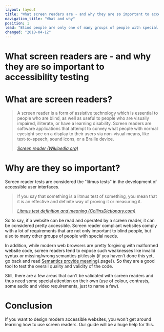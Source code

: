 ```yaml
---
layout: layout
title: "What screen readers are - and why they are so important to accessibility testing"
navigation_title: "What and why"
position: 1
lead: "Blind people are only one of many groups of people with special needs. Still, to develop and test accessible websites, screen readers are considered the most important addition to a web developer's toolset. But why is that? And what are screen readers anyway?"
changed: "2018-04-12"
---
```


# What screen readers are - and why they are so important to accessibility testing

# What are screen readers?

> A screen reader is a form of assistive technology which is essential to people who are blind, as well as useful to people who are visually impaired, illiterate, or have a learning disability. Screen readers are software applications that attempt to convey what people with normal eyesight see on a display to their users via non-visual means, like text-to-speech, sound icons, or a Braille device.
>
> <cite>[Screen reader (Wikipedia.org)](https://en.wikipedia.org/wiki/Screen_reader)</cite>

# Why are they so important?

Screen reader tests are considered the "litmus tests" in the development of accessible user interfaces.

> If you say that something is a litmus test of something, you mean that it is an effective and definite way of proving it or measuring it.
>
> <cite>[Litmus test definition and meaning (CollinsDictionary.com)](https://www.collinsdictionary.com/dictionary/english/litmus-test)</cite>

So to say, if a website can be read and operated by a screen reader, it can be considered pretty accessible. Screen reader compliant websites comply with a lot of requirements that are not only important to blind people, but also to many other groups of people with special needs.

In addition, while modern web browsers are pretty forgiving with malformed website code, screen readers tend to expose such weaknesses like invalid syntax or missing/wrong semantics pitilessly (if you haven't done this yet, go back and read [Semantics provide meaning](/knowledge/semantics/meaning){.page}). So they are a good tool to test the overall quality and validity of the code.

Still, there are a few areas that can't be validated with screen readers and thus need some special attention on their own (use of colour, contrasts, some audio and video requirements, just to name a few).

# Conclusion

If you want to design modern accessible websites, you won't get around learning how to use screen readers. Our guide will be a huge help for this.